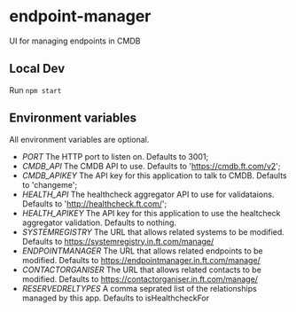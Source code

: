 # endpoint-manager
UI for managing endpoints in CMDB

## Local Dev
Run `npm start`

## Environment variables
All environment variables are optional.

- _PORT_ The HTTP port to listen on.  Defaults to 3001;
- _CMDB_API_ The CMDB API to use.  Defaults to 'https://cmdb.ft.com/v2';
- _CMDB_APIKEY_ The API key for this application to talk to CMDB.  Defaults to 'changeme';
- _HEALTH_API_ The healthcheck aggregator API to use for validataions.  Defaults to 'http://healthcheck.ft.com/';
- _HEALTH_APIKEY_ The API key for this application to use the healtcheck aggregator validation.  Defaults to nothing.
- _SYSTEMREGISTRY_ The URL that allows related systems to be modified. Defaults to https://systemregistry.in.ft.com/manage/
- _ENDPOINTMANAGER_ The URL that allows related endpoints to be modified. Defaults to https://endpointmanager.in.ft.com/manage/
- _CONTACTORGANISER_ The URL that allows related contacts to be modified. Defaults to https://contactorganiser.in.ft.com/manage/
- _RESERVEDRELTYPES_ A comma seprated list of the relationships managed by this app. Defaults to isHealthcheckFor